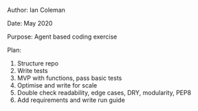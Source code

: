 Author: Ian Coleman

Date: May 2020

Purpose: Agent based coding exercise


Plan:
1. Structure repo
2. Write tests
3. MVP with functions, pass basic tests
4. Optimise and write for scale
5. Double check readability, edge cases, DRY, modularity, PEP8
6. Add requirements and write run guide

